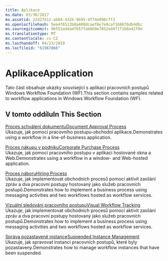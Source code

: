 ```yaml
---
title: Aplikace
ms.date: 03/30/2017
ms.assetid: 22d27e12-ab04-432b-9695-9f74e098cff3
ms.openlocfilehash: 5ee4f6513b8a400dcaef6e7e8caf168876db4dbc
ms.sourcegitcommit: 9b552addadfb57fab0b9e7852ed4f1f1b8a42f8e
ms.translationtype: MT
ms.contentlocale: cs-CZ
ms.lasthandoff: 04/23/2019
ms.locfileid: "61967866"
---
```

# <a name="application"></a><span data-ttu-id="9de40-102">Aplikace</span><span class="sxs-lookup"><span data-stu-id="9de40-102">Application</span></span>
<span data-ttu-id="9de40-103">Tato část obsahuje ukázky související s aplikací pracovních postupů Windows Workflow Foundation (WF).</span><span class="sxs-lookup"><span data-stu-id="9de40-103">This section contains samples related to workflow applications in Windows Workflow Foundation (WF).</span></span>  
  
## <a name="in-this-section"></a><span data-ttu-id="9de40-104">V tomto oddílu</span><span class="sxs-lookup"><span data-stu-id="9de40-104">In This Section</span></span>  
 [<span data-ttu-id="9de40-105">Proces schválení dokumentu</span><span class="sxs-lookup"><span data-stu-id="9de40-105">Document Approval Process</span></span>](document-approval-process.md)  
 <span data-ttu-id="9de40-106">Ukazuje, jak pomocí pracovního postupu-obchodní aplikace.</span><span class="sxs-lookup"><span data-stu-id="9de40-106">Demonstrates using a workflow in a line-of-business application.</span></span>  
  
 [<span data-ttu-id="9de40-107">Proces nákupu v podniku</span><span class="sxs-lookup"><span data-stu-id="9de40-107">Corporate Purchase Process</span></span>](corporate-purchase-process.md)  
 <span data-ttu-id="9de40-108">Ukazuje, jak pomocí pracovního postupu v aplikaci hostované okna a Web.</span><span class="sxs-lookup"><span data-stu-id="9de40-108">Demonstrates using a workflow in a window- and Web-hosted application.</span></span>  
  
 [<span data-ttu-id="9de40-109">Proces náboru</span><span class="sxs-lookup"><span data-stu-id="9de40-109">Hiring Process</span></span>](hiring-process.md)  
 <span data-ttu-id="9de40-110">Ukazuje, jak implementovat obchodních procesů pomocí aktivit zasílání zpráv a dva pracovní postupy hostovaný jako služeb pracovních postupů.</span><span class="sxs-lookup"><span data-stu-id="9de40-110">Demonstrates how to implement a business process using messaging activities and two workflows hosted as workflow services.</span></span>  
  
 [<span data-ttu-id="9de40-111">Vizuální sledování pracovního postupu</span><span class="sxs-lookup"><span data-stu-id="9de40-111">Visual Workflow Tracking</span></span>](visual-workflow-tracking.md)  
 <span data-ttu-id="9de40-112">Ukazuje, jak implementovat obchodních procesů pomocí aktivit zasílání zpráv a dva pracovní postupy hostovaný jako služeb pracovních postupů.</span><span class="sxs-lookup"><span data-stu-id="9de40-112">Demonstrates how to implement a business process using messaging activities and two workflows hosted as workflow services.</span></span>  
  
 [<span data-ttu-id="9de40-113">Správa pozastavené instance</span><span class="sxs-lookup"><span data-stu-id="9de40-113">Suspended Instance Management</span></span>](suspended-instance-management.md)  
 <span data-ttu-id="9de40-114">Ukazuje, jak spravovat instancí pracovních postupů, které byly pozastaveny.</span><span class="sxs-lookup"><span data-stu-id="9de40-114">Demonstrates how to manage workflow instances that have been suspended.</span></span>
